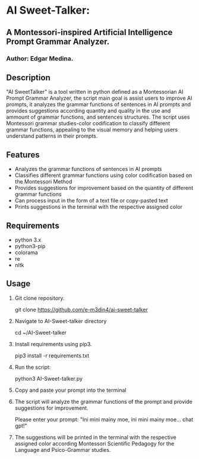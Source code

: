 # AI Sweet-Talker:
## A Montessori-inspired Artificial Intelligence Prompt Grammar Analyzer.
### Author: Edgar Medina.

## Description

"AI SweetTalker" is a tool written in python defined as a Montessorian AI Prompt Grammar Analyzer, the script main goal is assist users to improve AI prompts, it analyzes the grammar functions of sentences in AI prompts and provides suggestions according quantity and quality in the use and ammount of grammar functions, and sentences structures. The script uses Montessori grammar studies-color codification to classify different grammar functions, appealing to the visual memory and helping users understand patterns in their prompts. 

## Features

- Analyzes the grammar functions of sentences in AI prompts
- Classifies different grammar functions using color codification based on the Montessori Method
- Provides suggestions for improvement based on the quantity of different grammar functions
- Can process input in the form of a text file or copy-pasted text
- Prints suggestions in the terminal with the respective assigned color 

## Requirements

- python 3.x
- python3-pip
- colorama 
- re 
- nltk

## Usage

1. Git clone repository.

	git clone https://github.com/e-m3din4/ai-sweet-talker

2. Navigate to AI-Sweet-talker directory

	cd ~/AI-Sweet-talker

3. Install requirements using pip3.

	pip3 install -r requirements.txt

4.  Run the script:

	python3 AI-Sweet-talker.py 

5. Copy and paste your prompt into the terminal

5. The script will analyze the grammar functions of the prompt and provide suggestions for improvement.

	Please enter your prompt: "Ini mini mainy moe, ini mini mainy moe... chat gpt!" 

6. The suggestions will be printed in the terminal with the respective assigned color according Montessori Scientific Pedagogy for the Language and Psico-Grammar studies.

